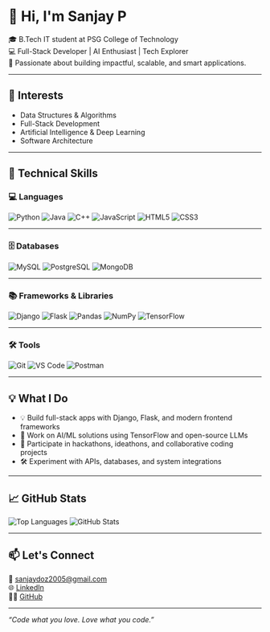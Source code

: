 # 👋 Hi, I'm Sanjay P

🎓 B.Tech IT student at PSG College of Technology  
💻 Full-Stack Developer | AI Enthusiast | Tech Explorer  
🚀 Passionate about building impactful, scalable, and smart applications.

---

## 🚀 Interests

- Data Structures & Algorithms  
- Full-Stack Development  
- Artificial Intelligence & Deep Learning  
- Software Architecture  

---

## 🧰 Technical Skills

### 💻 Languages  
![Python](https://img.shields.io/badge/Python-3670A0?style=for-the-badge&logo=python&logoColor=white)
![Java](https://img.shields.io/badge/Java-007396?style=for-the-badge&logo=java&logoColor=white)
![C++](https://img.shields.io/badge/C++-00599C?style=for-the-badge&logo=cplusplus&logoColor=white)
![JavaScript](https://img.shields.io/badge/JavaScript-F7DF1E?style=for-the-badge&logo=javascript&logoColor=black)
![HTML5](https://img.shields.io/badge/HTML5-E34F26?style=for-the-badge&logo=html5&logoColor=white)
![CSS3](https://img.shields.io/badge/CSS3-1572B6?style=for-the-badge&logo=css3&logoColor=white)

---

### 🗄 Databases  
![MySQL](https://img.shields.io/badge/MySQL-4479A1?style=for-the-badge&logo=mysql&logoColor=white)
![PostgreSQL](https://img.shields.io/badge/PostgreSQL-336791?style=for-the-badge&logo=postgresql&logoColor=white)
![MongoDB](https://img.shields.io/badge/MongoDB-4EA94B?style=for-the-badge&logo=mongodb&logoColor=white)

---

### 📚 Frameworks & Libraries  
![Django](https://img.shields.io/badge/Django-092E20?style=for-the-badge&logo=django&logoColor=white)
![Flask](https://img.shields.io/badge/Flask-black?style=for-the-badge&logo=flask&logoColor=white)
![Pandas](https://img.shields.io/badge/Pandas-150458?style=for-the-badge&logo=pandas&logoColor=white)
![NumPy](https://img.shields.io/badge/NumPy-013243?style=for-the-badge&logo=numpy&logoColor=white)
![TensorFlow](https://img.shields.io/badge/TensorFlow-FF6F00?style=for-the-badge&logo=tensorflow&logoColor=white)

---

### 🛠 Tools  
![Git](https://img.shields.io/badge/Git-F05032?style=for-the-badge&logo=git&logoColor=white)
![VS Code](https://img.shields.io/badge/VSCode-007ACC?style=for-the-badge&logo=visual-studio-code&logoColor=white)
![Postman](https://img.shields.io/badge/Postman-FF6C37?style=for-the-badge&logo=postman&logoColor=white)

---

## 💡 What I Do

- 💡 Build full-stack apps with Django, Flask, and modern frontend frameworks  
- 🧠 Work on AI/ML solutions using TensorFlow and open-source LLMs  
- 🚀 Participate in hackathons, ideathons, and collaborative coding projects  
- 🛠 Experiment with APIs, databases, and system integrations  

---

## 📈 GitHub Stats

![Top Languages](https://github-readme-stats.vercel.app/api/top-langs/?username=sanjay39993&layout=compact&theme=tokyonight)
![GitHub Stats](https://github-readme-stats.vercel.app/api?username=sanjay39993&show_icons=true&theme=tokyonight)

---

## 📫 Let's Connect

📧 sanjaydoz2005@gmail.com  
🌐 [LinkedIn](https://www.linkedin.com/in/sanjay-p-8728562b7)  
👨‍💻 [GitHub](https://github.com/sanjay39993)

---

*“Code what you love. Love what you code.”*
